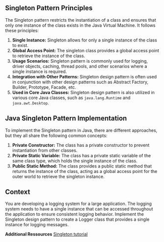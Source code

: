 ## Singleton Pattern Principles

The Singleton pattern restricts the instantiation of a class and ensures that only one instance of the class exists in the Java Virtual Machine. It follows these principles:

1. **Single Instance:** Singleton allows for only a single instance of the class to exist.
2. **Global Access Point:** The singleton class provides a global access point to retrieve the instance of the class.
3. **Usage Scenarios:** Singleton pattern is commonly used for logging, driver objects, caching, thread pools, and other scenarios where a single instance is required.
4. **Integration with Other Patterns:** Singleton design pattern is often used in conjunction with other design patterns such as Abstract Factory, Builder, Prototype, Facade, etc.
5. **Used in Core Java Classes:** Singleton design pattern is also utilized in various core Java classes, such as `java.lang.Runtime` and `java.awt.Desktop`.

## Java Singleton Pattern Implementation

To implement the Singleton pattern in Java, there are different approaches, but they all share the following common concepts:

1. **Private Constructor:** The class has a private constructor to prevent instantiation from other classes.
2. **Private Static Variable:** The class has a private static variable of the same class type, which holds the single instance of the class.
3. **Public Static Method:** The class provides a public static method that returns the instance of the class, acting as a global access point for the outer world to retrieve the singleton instance.


## Context
You are developing a logging system for a large application. The logging system needs to have a single instance that can be accessed throughout the application to ensure consistent logging behavior. Implement the Singleton design pattern to create a Logger class that provides a single instance for logging messages.

**Additional Ressources**
[Singleton tutorial](https://www.digitalocean.com/community/tutorials/java-singleton-design-pattern-best-practices-examples)